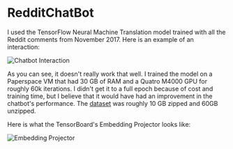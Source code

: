 # RedditChatBot

I used the TensorFlow Neural Machine Translation model trained with all the Reddit comments from November 2017. Here is an example of an interaction:

![Chatbot Interaction](https://i.imgur.com/7UobrZB.png)

As you can see, it doesn't really work that well. I trained the model on a Paperspace VM that had 30 GB of RAM and a Quatro M4000 GPU for roughly 60k iterations. I didn't get it to a full epoch because of cost and training time, but I believe that it would have had an improvement in the chatbot's performance. The [dataset](http://files.pushshift.io/reddit/comments/) was roughly 10 GB zipped and 60GB unzipped.

Here is what the TensorBoard's Embedding Projector looks like:

![Embedding Projector](https://i.imgur.com/D4n8kTI.png)
